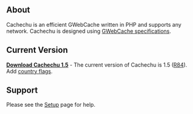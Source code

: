 ## About ##
Cachechu is an efficient GWebCache written in PHP and supports any network. Cachechu is designed using [GWebCache specifications](http://www.gnucleus.com/gwebcache/).

## Current Version ##
**[Download Cachechu 1.5](http://cachechu.googlecode.com/files/cachechu-1.5.zip)** - The current version of Cachechu is 1.5 ([R84](https://code.google.com/p/cachechu/source/detail?r=84)). Add [country flags](http://code.google.com/p/cachechu/wiki/Flags).

## Support ##
Please see the [Setup](Setup.md) page for help.